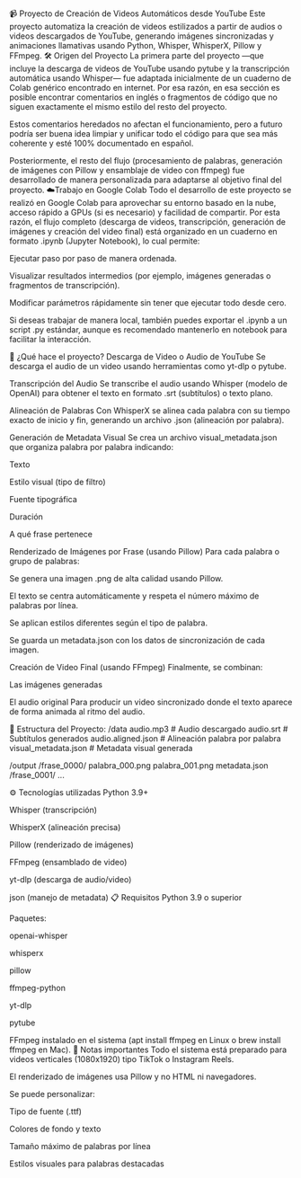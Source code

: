 📹 Proyecto de Creación de Videos Automáticos desde YouTube
Este proyecto automatiza la creación de videos estilizados a partir de audios o videos descargados de YouTube, generando imágenes sincronizadas y animaciones llamativas usando Python, Whisper, WhisperX, Pillow y FFmpeg.
🛠️ Origen del Proyecto
La primera parte del proyecto —que incluye la descarga de videos de YouTube usando pytube y la transcripción automática usando Whisper— fue adaptada inicialmente de un cuaderno de Colab genérico encontrado en internet.
Por esa razón, en esa sección es posible encontrar comentarios en inglés o fragmentos de código que no siguen exactamente el mismo estilo del resto del proyecto.

Estos comentarios heredados no afectan el funcionamiento, pero a futuro podría ser buena idea limpiar y unificar todo el código para que sea más coherente y esté 100% documentado en español.

Posteriormente, el resto del flujo (procesamiento de palabras, generación de imágenes con Pillow y ensamblaje de video con ffmpeg) fue desarrollado de manera personalizada para adaptarse al objetivo final del proyecto.
☁️Trabajo en Google Colab
Todo el desarrollo de este proyecto se realizó en Google Colab para aprovechar su entorno basado en la nube, acceso rápido a GPUs (si es necesario) y facilidad de compartir.
Por esta razón, el flujo completo (descarga de videos, transcripción, generación de imágenes y creación del video final) está organizado en un cuaderno en formato .ipynb (Jupyter Notebook), lo cual permite:

Ejecutar paso por paso de manera ordenada.

Visualizar resultados intermedios (por ejemplo, imágenes generadas o fragmentos de transcripción).

Modificar parámetros rápidamente sin tener que ejecutar todo desde cero.

Si deseas trabajar de manera local, también puedes exportar el .ipynb a un script .py estándar, aunque es recomendado mantenerlo en notebook para facilitar la interacción.


🚀 ¿Qué hace el proyecto?
Descarga de Video o Audio de YouTube
Se descarga el audio de un video usando herramientas como yt-dlp o pytube.

Transcripción del Audio
Se transcribe el audio usando Whisper (modelo de OpenAI) para obtener el texto en formato .srt (subtítulos) o texto plano.

Alineación de Palabras
Con WhisperX se alinea cada palabra con su tiempo exacto de inicio y fin, generando un archivo .json (alineación por palabra).

Generación de Metadata Visual
Se crea un archivo visual_metadata.json que organiza palabra por palabra indicando:

Texto

Estilo visual (tipo de filtro)

Fuente tipográfica

Duración

A qué frase pertenece

Renderizado de Imágenes por Frase (usando Pillow)
Para cada palabra o grupo de palabras:

Se genera una imagen .png de alta calidad usando Pillow.

El texto se centra automáticamente y respeta el número máximo de palabras por línea.

Se aplican estilos diferentes según el tipo de palabra.

Se guarda un metadata.json con los datos de sincronización de cada imagen.

Creación de Video Final (usando FFmpeg)
Finalmente, se combinan:

Las imágenes generadas

El audio original Para producir un video sincronizado donde el texto aparece de forma animada al ritmo del audio.

🧩 Estructura del Proyecto:
/data
    audio.mp3          # Audio descargado
    audio.srt          # Subtítulos generados
    audio.aligned.json # Alineación palabra por palabra
    visual_metadata.json # Metadata visual generada

/output
    /frase_0000/
        palabra_000.png
        palabra_001.png
        metadata.json
    /frase_0001/
        ...

⚙️ Tecnologías utilizadas
Python 3.9+

Whisper (transcripción)

WhisperX (alineación precisa)

Pillow (renderizado de imágenes)

FFmpeg (ensamblado de video)

yt-dlp (descarga de audio/video)

json (manejo de metadata)
📋 Requisitos
Python 3.9 o superior

Paquetes:

openai-whisper

whisperx

pillow

ffmpeg-python

yt-dlp

pytube

FFmpeg instalado en el sistema (apt install ffmpeg en Linux o brew install ffmpeg en Mac).
🚧 Notas importantes
Todo el sistema está preparado para videos verticales (1080x1920) tipo TikTok o Instagram Reels.

El renderizado de imágenes usa Pillow y no HTML ni navegadores.

Se puede personalizar:

Tipo de fuente (.ttf)

Colores de fondo y texto

Tamaño máximo de palabras por línea

Estilos visuales para palabras destacadas

